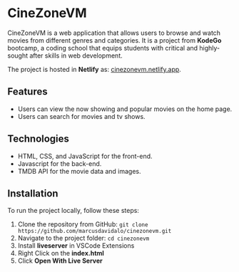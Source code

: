 # CineZoneVM

CineZoneVM is a web application that allows users to browse and watch movies from different genres and categories. It is a project from **KodeGo** bootcamp, a coding school that equips students with critical and highly-sought after skills in web development.

The project is hosted in **Netlify** as: [cinezonevm.netlify.app](https://cinezonevm.netlify.app/).

## Features

- Users can view the now showing and popular movies on the home page.
- Users can search for movies and tv shows.

## Technologies

- HTML, CSS, and JavaScript for the front-end.
- Javascript for the back-end.
- TMDB API for the movie data and images.

## Installation

To run the project locally, follow these steps:

1. Clone the repository from GitHub: `git clone https://github.com/marcusdavidalo/cinezonevm.git`
2. Navigate to the project folder: `cd cinezonevm`
3. Install **liveserver** in VSCode Extensions
4. Right Click on the **index.html**
5. Click **Open With Live Server**
